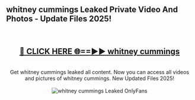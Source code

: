 <h2>whitney cummings Leaked Private Video And Photos - Update Files 2025!</h2>
<br>
<div align="center">
<h2><a href="https://linkcuts.com/hfmhzwbr" rel="nofollow">🔴 CLICK HERE 🌐==►► whitney cummings</a></h2>
<br>
Get whitney cummings leaked all content. Now you can access all videos and pictures of whitney cummings. New Updated Files 2025!
<br>
<br>
<a href="https://linkcuts.com/hfmhzwbr" rel="nofollow" data-target="animated-image.originalLink"><img src="https://i.ibb.co.com/WyWwxjT/player-gif2.gif" alt="whitney cummings Leaked OnlyFans" style="max-width: 100%; display: inline-block;" data-target="animated-image.originalImage"></a>
</div>
<br>